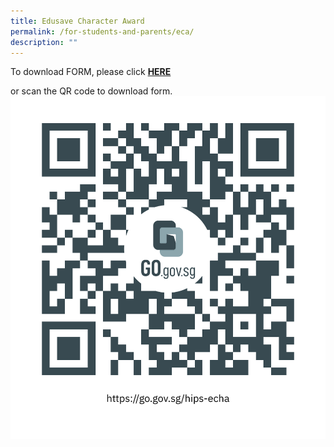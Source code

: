 ```yaml
---
title: Edusave Character Award
permalink: /for-students-and-parents/eca/
description: ""
---
```

To download FORM, please  click  **[HERE](https://file.go.gov.sg/hips-echa.pdf)** 

or scan the QR code to download form. ![](/images/QR%20code/echa%20form.png)